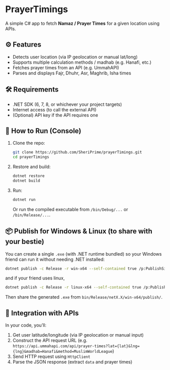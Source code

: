 # PrayerTimings

A simple C# app to fetch **Namaz / Prayer Times** for a given location using APIs.

## ⚙️ Features

* Detects user location (via IP geolocation or manual lat/long)
* Supports multiple calculation methods / madhab (e.g. Hanafi, etc.)
* Fetches prayer times from an API (e.g. UmmahAPI)
* Parses and displays Fajr, Dhuhr, Asr, Maghrib, Isha times

## 🛠 Requirements

* .NET SDK (6, 7, 8, or whichever your project targets)
* Internet access (to call the external API)
* (Optional) API key if the API requires one

## 🚀 How to Run (Console)

1. Clone the repo:

   ```bash
   git clone https://github.com/SheriPrime/prayerTimings.git
   cd prayerTimings
   ```

2. Restore and build:

   ```bash
   dotnet restore
   dotnet build
   ```

3. Run:

   ```bash
   dotnet run
   ```

   Or run the compiled executable from `/bin/Debug/...` or `/bin/Release/...`.

## 📦 Publish for Windows & Linux (to share with your bestie)

You can create a single `.exe` (with .NET runtime bundled) so your Windows friend can run it without needing .NET installed:

```bash
dotnet publish -c Release -r win-x64 --self-contained true /p:PublishSingleFile=true
```
and if your friend uses linux,
```bash
dotnet publish -c Release -r linux-x64 --self-contained true /p:PublishSingleFile=true
```

Then share the generated `.exe` from `bin/Release/netX.X/win-x64/publish/`.

## 🧩 Integration with APIs

In your code, you’ll:

1. Get user latitude/longitude (via IP geolocation or manual input)
2. Construct the API request URL (e.g. `https://api.ummahapi.com/api/prayer-times?lat={lat}&lng={lng}&madhab=Hanafi&method=MuslimWorldLeague`)
3. Send HTTP request using `HttpClient`
4. Parse the JSON response (extract `data` and prayer times)
